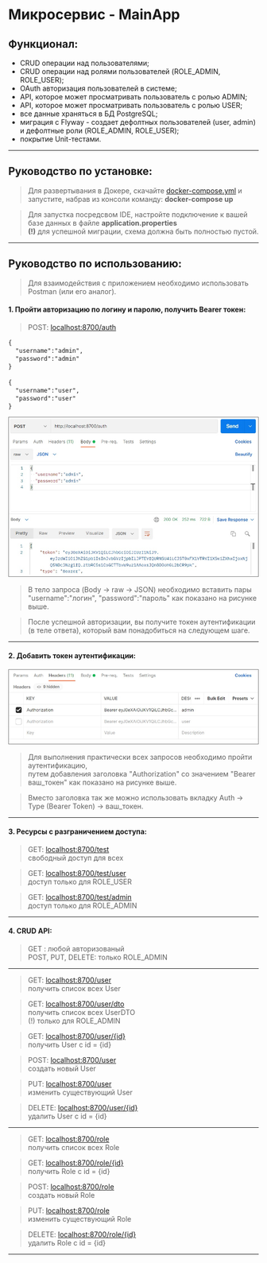 # Микросервис - MainApp
## Функционал:
* CRUD операции над пользователями;
* CRUD операции над ролями пользователей (ROLE_ADMIN, ROLE_USER);
* OAuth авторизация пользователей в системе;
* API, которое может просматривать пользователь с ролью ADMIN;
* API, которое может просматривать пользователь с ролью USER;
* все данные храняться в БД PostgreSQL;
* миграция с Flyway - создает дефолтных пользователей (user, admin) и дефолтные роли (ROLE_ADMIN, ROLE_USER);
* покрытие Unit-тестами.

---
## Руководство по установке:
> Для развертывания в Докере, скачайте [docker-compose.yml](https://github.com/mozEvil/test-main/releases/download/docker/docker-compose.yml) и запустите, набрав из консоли команду: **docker-compose up**

> Для запустка посредсвом IDE, настройте подключение к вашей базе данных в файле **application.properties**  
  **(!)** для успешной миграции, схема должна быть полностью пустой.

---
## Руководство по использованию:
> Для взаимодействия с приложением необходимо использовать Postman (или его аналог).

#### 1. Пройти авторизацию по логину и паролю, получить Bearer токен:
>POST: [localhost:8700/auth](http://localhost:8700/auth)


    {
      "username":"admin",
      "password":"admin"
    }

    {
      "username":"user",
      "password":"user"
    }
![](./main_auth.jpg)
> В тело запроса (Body -> raw -> JSON) необходимо вставить пары "username":"логин", "password":"пароль" как показано на рисунке выше.

> После успешной авторизации, вы получите токен аутентификации (в теле ответа), который вам понадобиться на следующем шаге.
---
#### 2. Добавить токен аутентификации:

![](./main_token.jpg)

> Для выполнения практически всех запросов необходимо пройти аутентификацию,  
> путем добавления заголовка "Authorization" со значением "Bearer ваш_токен" как показано на рисунке выше.

> Вместо заголовка так же можно использовать вкладку Auth -> Type (Bearer Token) -> ваш_токен.
---
#### 3. Ресурсы с разграничением доступа:
> GET: [localhost:8700/test](http://localhost:8700/test)  
> свободный доступ для всех

> GET: [localhost:8700/test/user](http://localhost:8700/test/user)  
> доступ только для ROLE_USER

> GET: [localhost:8700/test/admin](http://localhost:8700/test/admin)  
> доступ только для ROLE_ADMIN
---
#### 4. CRUD API:  
> GET : любой авторизованый  
> POST, PUT, DELETE: только ROLE_ADMIN
---
> GET: [localhost:8700/user](http://localhost:8700/user)  
> получить список всех User

> GET: [localhost:8700/user/dto](http://localhost:8700/user/dto)  
> получить список всех UserDTO  
> (!) только для ROLE_ADMIN

> GET: [localhost:8700/user/{id}](http://localhost:8700/user/1)  
> получить User с id = {id}

> POST: [localhost:8700/user](http://localhost:8700/user)  
> создать новый User 

> PUT: [localhost:8700/user](http://localhost:8700/user)  
> изменить существующий User 

> DELETE: [localhost:8700/user/{id}](http://localhost:8700/user/1)  
> удалить User с id = {id}
---
> GET: [localhost:8700/role](http://localhost:8700/role)  
> получить список всех Role

> GET: [localhost:8700/role/{id}](http://localhost:8700/role/1)  
> получить Role с id = {id}

> POST: [localhost:8700/role](http://localhost:8700/role)  
> создать новый Role

> PUT: [localhost:8700/role](http://localhost:8700/role)  
> изменить существующий Role

> DELETE: [localhost:8700/role/{id}](http://localhost:8700/role/1)  
> удалить Role с id = {id}
---
